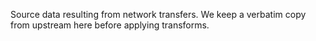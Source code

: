 Source data resulting from network transfers.  We keep a verbatim copy from upstream here before applying transforms.
